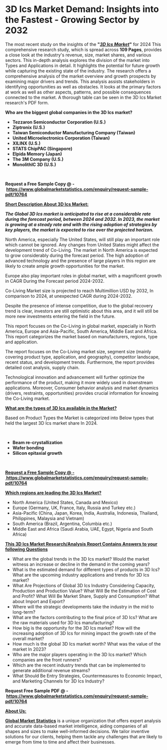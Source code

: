 <h1>3D Ics Market Demand: Insights into the Fastest - Growing Sector by 2032</h1>
<p>The most recent study on the insights of the <strong>"</strong><a href="https://www.globalmarketstatistics.com/market-reports/3d-ics-market-10764"><strong><em>3D Ics Market</em></strong></a><strong>"</strong>&nbsp;for 2024 This comprehensive research study, which is spread across <strong>109 Pages</strong>, provides a close look at the industry's revenue, size, market shares, and various sectors. This in-depth analysis explores the division of the market into Types and Applications in detail. It highlights the potential for future growth while capturing the existing state of the industry. The research offers a comprehensive analysis of the market overview and growth prospects by examining major drivers and trends. This analysis assists stakeholders in identifying opportunities as well as obstacles. It looks at the primary factors at work as well as other aspects, patterns, and possible consequences connected to the market. A thorough table can be seen in the 3D Ics Market research's PDF form.</p>
<p><strong>Who are the biggest global companies in the 3D Ics market?<br /></strong></p>
<ul>
<li><strong>Tezzaron Semiconductor Corporation (U.S.)</strong></li>
<li><strong>Ziptronix (U.S.)</strong></li>
<li><strong>Taiwan Semiconductor Manufacturing Company (Taiwan)</strong></li>
<li><strong>United Microelectronics Corporation (Taiwan)</strong></li>
<li><strong>XILINX (U.S.)</strong></li>
<li><strong>STATS ChipPAC (Singapore)</strong></li>
<li><strong>Elpida Memory (Japan)</strong></li>
<li><strong>The 3M Company (U.S.)</strong></li>
<li><strong>MonolithIC 3D (U.S.)</strong></li>
</ul>
<p>&nbsp;</p>
<p><strong>Request a Free Sample Copy @ -&nbsp;</strong><a href="https://www.globalmarketstatistics.com/enquiry/request-sample-pdf/10764"><strong>https://www.globalmarketstatistics.com/enquiry/request-sample-pdf/10764</strong></a></p>
<p><strong><u>Short Description About 3D Ics Market:</u></strong></p>
<p><strong><em>The Global 3D Ics market is anticipated to rise at a considerable rate during the forecast period, between 2024 and 2032. In 2023, the market is growing at a steady rate and with the rising adoption of strategies by key players, the market is expected to rise over the projected horizon.</em></strong></p>
<p>North America, especially The United States, will still play an important role which cannot be ignored. Any changes from United States might affect the development trend of Co-Living. The market in North America is expected to grow considerably during the forecast period. The high adoption of advanced technology and the presence of large players in this region are likely to create ample growth opportunities for the market.</p>
<p>Europe also play important roles in global market, with a magnificent growth in CAGR During the Forecast period 2024-2032.</p>
<p>Co-Living Market size is projected to reach Multimillion USD by 2032, In comparison to 2024, at unexpected CAGR during 2024-2032.</p>
<p>Despite the presence of intense competition, due to the global recovery trend is clear, investors are still optimistic about this area, and it will still be more new investments entering the field in the future.</p>
<p>This report focuses on the Co-Living in global market, especially in North America, Europe and Asia-Pacific, South America, Middle East and Africa. This report categorizes the market based on manufacturers, regions, type and application.</p>
<p>The report focuses on the Co-Living market size, segment size (mainly covering product type, application, and geography), competitor landscape, recent status, and development trends. Furthermore, the report provides detailed cost analysis, supply chain.</p>
<p>Technological innovation and advancement will further optimize the performance of the product, making it more widely used in downstream applications. Moreover, Consumer behavior analysis and market dynamics (drivers, restraints, opportunities) provides crucial information for knowing the Co-Living market.</p>
<p><strong><u>What are the types of 3D Ics available in the Market?</u></strong></p>
<p>Based on Product Types the Market is categorized into Below types that held the largest 3D Ics market share In 2024.</p>
<p>&nbsp;</p>
<ul>
<li><strong>Beam re-crystallization</strong></li>
<li><strong>Wafer bonding</strong></li>
<li><strong>Silicon epitaxial growth</strong></li>
</ul>
<p>&nbsp;</p>
<p><strong><u>Request a Free Sample Copy @ -&nbsp;</u></strong><a href="https://www.globalmarketstatistics.com/enquiry/request-sample-pdf/10764"><strong>https://www.globalmarketstatistics.com/enquiry/request-sample-pdf/10764</strong></a></p>
<p><strong><u>Which regions are leading the 3D Ics Market?</u></strong></p>
<ul>
<li>North America (United States, Canada and Mexico)</li>
<li>Europe (Germany, UK, France, Italy, Russia and Turkey etc.)</li>
<li>Asia-Pacific (China, Japan, Korea, India, Australia, Indonesia, Thailand, Philippines, Malaysia and Vietnam)</li>
<li>South America (Brazil, Argentina, Columbia etc.)</li>
<li>Middle East and Africa (Saudi Arabia, UAE, Egypt, Nigeria and South Africa)</li>
</ul>
<p><strong><u>This 3D Ics Market Research/Analysis Report Contains Answers to your following Questions</u></strong></p>
<ul>
<li>What are the global trends in the 3D Ics market? Would the market witness an increase or decline in the demand in the coming years?</li>
<li>What is the estimated demand for different types of products in 3D Ics? What are the upcoming industry applications and trends for 3D Ics market?</li>
<li>What Are Projections of Global 3D Ics Industry Considering Capacity, Production and Production Value? What Will Be the Estimation of Cost and Profit? What Will Be Market Share, Supply and Consumption? What about Import and Export?</li>
<li>Where will the strategic developments take the industry in the mid to long-term?</li>
<li>What are the factors contributing to the final price of 3D Ics? What are the raw materials used for 3D Ics manufacturing?</li>
<li>How big is the opportunity for the 3D Ics market? How will the increasing adoption of 3D Ics for mining impact the growth rate of the overall market?</li>
<li>How much is the global 3D Ics market worth? What was the value of the market In 2023?</li>
<li>Who are the major players operating in the 3D Ics market? Which companies are the front runners?</li>
<li>Which are the recent industry trends that can be implemented to generate additional revenue streams?</li>
<li>What Should Be Entry Strategies, Countermeasures to Economic Impact, and Marketing Channels for 3D Ics Industry?</li>
</ul>
<p><strong>Request Free Sample PDF @ -&nbsp;</strong><a href="https://www.globalmarketstatistics.com/enquiry/request-sample-pdf/10764"><strong>https://www.globalmarketstatistics.com/enquiry/request-sample-pdf/10764</strong></a></p>
<p><strong><u>About Us:</u></strong></p>
<p><a href="https://www.globalmarketstatistics.com/enquiry/request-sample-pdf/10764"><strong>Global Market Statistics</strong></a>&nbsp;is a unique organization that offers expert analysis and accurate data-based market intelligence, aiding companies of all shapes and sizes to make well-informed decisions. We tailor inventive solutions for our clients, helping them tackle any challenges that are likely to emerge from time to time and affect their businesses.</p>